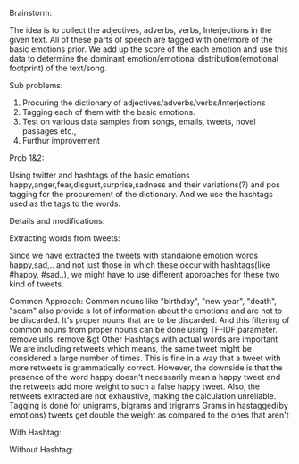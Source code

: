 Brainstorm:

The idea is to collect the adjectives, adverbs, verbs, Interjections in the given text. All of these parts of speech are tagged with one/more of the basic emotions prior. We add up the score of the each emotion and use this data to determine the dominant emotion/emotional distribution(emotional footprint) of the text/song.

Sub problems:
1) Procuring the dictionary of adjectives/adverbs/verbs/Interjections
2) Tagging each of them with the basic emotions.
3) Test on various data samples from songs, emails, tweets, novel passages etc.,
4) Furthur improvement 

Prob 1&2:

Using twitter and hashtags of the basic emotions happy,anger,fear,disgust,surprise,sadness and their variations(?) and pos tagging for the procurement of the dictionary. And we use the hashtags used as the tags to the words.

Details and modifications:

Extracting words from tweets:

Since we have extracted the tweets with standalone emotion words happy,sad,.. and not just those in which these occur with hashtags(like #happy, #sad..), we might have to use different approaches for these two kind of tweets.

Common Approach:
Common nouns like "birthday", "new year", "death", "scam" also provide a lot of information about the emotions and are not to be discarded. It's proper nouns that are to be discarded. And this filtering of common nouns from proper nouns can be done using TF-IDF parameter.
remove urls.
remove &gt
Other Hashtags with actual words are important
We are including retweets which means, the same tweet might be considered a large number of times. This is fine in a way that a tweet with more retweets is grammatically correct. However, the downside is that the presence of the word happy doesn't necessarily mean a happy tweet and the retweets add more weight to such a false happy tweet. Also, the retweets extracted are not exhaustive, making the calculation unreliable.
Tagging is done for unigrams, bigrams and trigrams
Grams in hastagged(by emotions) tweets get double the weight as compared to the ones that aren't 

With Hashtag:


Without Hashtag:

